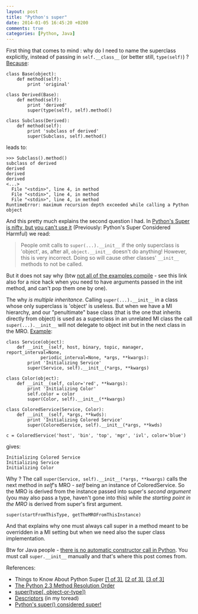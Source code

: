 ```yaml
---
layout: post
title: "Python's super"
date: 2014-01-05 16:45:20 +0200
comments: true
categories: [Python, Java]
---
```

First thing that comes to mind : why do I need to name the superclass
explicitly, instead of passing in `self.__class__` (or better still,
`type(self)`)  ?
[Because](http://stackoverflow.com/questions/18208683/when-calling-super-in-a-derived-class-can-i-pass-in-self-class/18208725#18208725):

<!--``` linenos:false-->
	class Base(object):
		def method(self):
			print 'original'

	class Derived(Base):
		def method(self):
			print 'derived'
			super(type(self), self).method()

	class Subclass(Derived):
		def method(self):
			print 'subclass of derived'
			super(Subclass, self).method()
<!-- ``` -->

leads to:

    >>> Subclass().method()
    subclass of derived
    derived
    derived
    derived
	<...>
      File "<stdin>", line 4, in method
      File "<stdin>", line 4, in method
      File "<stdin>", line 4, in method
    RuntimeError: maximum recursion depth exceeded while calling a Python object

And this pretty much explains the second question I had. <!-- more --> In
[Python's Super is nifty, but you can't use it](https://fuhm.net/super-harmful/)
(Previously: Python's Super Considered Harmful) we read:

> People omit calls to `super(...).__init__` if the only superclass is 'object',
 as, after all, `object.__init__` doesn't do anything! However, this is very
 incorrect. Doing so will cause other classes' `__init__` methods to not be
 called.

But it does not say why (btw
[not all of the examples compile](
http://stackoverflow.com/questions/8972866/correct-way-to-use-super-argument-passing) -
see this link also for a nice hack when you need to have arguments passed
in the init method, and can't pop them one by one).

The why _is multiple inheritance_.
Calling `super(...).__init__` in a class whose only superclass is 'object' is
useless. But when we have a MI hierarchy, and our "penultimate" base class
(that is the one that inherits directly from object)
is used as a superclass in an unrelated MI class the call `super(...).__init__`
will not delegate to object init but in the next class in the MRO.
[Example](http://stackoverflow.com/a/8613067/281545):

    class Service(object):
        def __init__(self, host, binary, topic, manager, report_interval=None,
                 periodic_interval=None, *args, **kwargs):
            print 'Initializing Service'
            super(Service, self).__init__(*args, **kwargs)

    class Color(object):
        def __init__(self, color='red', **kwargs):
            print 'Initializing Color'
            self.color = color
            super(Color, self).__init__(**kwargs)

    class ColoredService(Service, Color):
        def __init__(self, *args, **kwds):
            print 'Initializing Colored Service'
            super(ColoredService, self).__init__(*args, **kwds)

    c = ColoredService('host', 'bin', 'top', 'mgr', 'ivl', color='blue')

gives:

	Initializing Colored Service
	Initializing Service
	Initializing Color

Why ? The call `super(Service, self).__init__(*args, **kwargs)` calls the next method in _self_'s MRO - _self_ being an instance of ColoredService. So the MRO is derived from the instance passed into super's _second argument_ (you may also pass a type, haven't gone into this) while _the starting point in the MRO_ is derived from super's first argument.

    super(startFromThisType, getTheMROFromThisInstance)

And that explains why one must always call super in a method meant to be overridden in a MI setting but when we need also the super class implementation.

Btw for Java people - [there is no automatic constructor call in  Python](
http://stackoverflow.com/questions/2399307/python-invoke-super-constructor/2399332#2399332).
 You must call `super.__init__` manually and that's where this post comes from.

References:

- Things to Know About Python Super [[1 of 3]](http://www.artima.com/weblogs/viewpost.jsp?thread=236275), [[2 of 3]](http://www.artima.com/weblogs/viewpost.jsp?thread=236278), [[3 of 3]](http://www.artima.com/weblogs/viewpost.jsp?thread=237121)
- [The Python 2.3 Method Resolution Order](http://www.python.org/download/releases/2.3/mro/)
- [super(type[, object-or-type])](http://docs.python.org/2/library/functions.html#super)
- [Descriptors](http://users.rcn.com/python/download/Descriptor.htm) (in my toread)
- [Python's super() considered super!](http://rhettinger.wordpress.com/2011/05/26/super-considered-super/)

